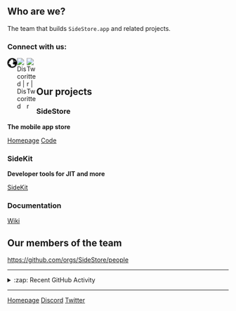 <!-- 
Docs: How to use GitHub README and actions to auto-generate embedded content.
https://github.com/anuraghazra/github-readme-stats
https://www.youtube.com/watch?v=n6d4KHSKqGk
https://github.com/rahuldkjain/github-profile-readme-generator
 -->

## Who are we?

The team that builds `SideStore.app` and related projects.

### Connect with us:

<!--
[![Website](https://img.shields.io/website?label=sidestore.io&style=for-the-badge&url=https://sidestore.io)](https://sidestore.io)
[![Twitter Follow](https://img.shields.io/twitter/follow/sidestore_io?color=1DA1F2&logo=twitter&style=for-the-badge)](https://twitter.com/intent/follow?original_referer=https%3A%2F%2Fgithub.com%2Fsidestore&screen_name=sidestore)
[![GitHub Followers](https://img.shields.io/github/followers/sidestore?style=for-the-badge)]()
[![GitHub Sponsors](https://img.shields.io/github/sponsors/sidestore?style=for-the-badge
)]() 
-->

[<img align="left" alt="sidestore.io" width="22px" src="https://raw.githubusercontent.com/iconic/open-iconic/master/svg/globe.svg" />][website]
[<img align="left" alt="Discord | Discord" width="22px" src="https://cdn.jsdelivr.net/npm/simple-icons@v3/icons/discord.svg" />][discord]
[<img align="left" alt="Twitter | Twitter" width="22px" src="https://cdn.jsdelivr.net/npm/simple-icons@v3/icons/twitter.svg" />][twitter]

<br />
<br />

## Our projects

### SideStore

__The mobile app store__

[Homepage][website]
[Code][git.sidestore]

### SideKit

__Developer tools for JIT and more__

[SideKit][git.sidekit]

### Documentation

[Wiki][wiki]

## Our members of the team

https://github.com/orgs/SideStore/people

---

<details>
  <summary>:zap: Recent GitHub Activity</summary>

<!--START_SECTION:activity-->
1. 🎉 Merged PR [#672](https://github.com/SideStore/SideStore/pull/672) in [SideStore/SideStore](https://github.com/SideStore/SideStore)
2. 🗣 Commented on [#672](https://github.com/SideStore/SideStore/issues/672) in [SideStore/SideStore](https://github.com/SideStore/SideStore)
3. 🗣 Commented on [#672](https://github.com/SideStore/SideStore/issues/672) in [SideStore/SideStore](https://github.com/SideStore/SideStore)
4. 💪 Opened PR [#672](https://github.com/SideStore/SideStore/pull/672) in [SideStore/SideStore](https://github.com/SideStore/SideStore)
5. 🗣 Commented on [#662](https://github.com/SideStore/SideStore/issues/662) in [SideStore/SideStore](https://github.com/SideStore/SideStore)
6. 🗣 Commented on [#667](https://github.com/SideStore/SideStore/issues/667) in [SideStore/SideStore](https://github.com/SideStore/SideStore)
7. 🗣 Commented on [#667](https://github.com/SideStore/SideStore/issues/667) in [SideStore/SideStore](https://github.com/SideStore/SideStore)
8. 🗣 Commented on [#667](https://github.com/SideStore/SideStore/issues/667) in [SideStore/SideStore](https://github.com/SideStore/SideStore)
9. 🗣 Commented on [#665](https://github.com/SideStore/SideStore/issues/665) in [SideStore/SideStore](https://github.com/SideStore/SideStore)
10. ❗️ Closed issue [#671](https://github.com/SideStore/SideStore/issues/671) in [SideStore/SideStore](https://github.com/SideStore/SideStore)
11. 🗣 Commented on [#671](https://github.com/SideStore/SideStore/issues/671) in [SideStore/SideStore](https://github.com/SideStore/SideStore)
12. 🗣 Commented on [#671](https://github.com/SideStore/SideStore/issues/671) in [SideStore/SideStore](https://github.com/SideStore/SideStore)
13. 🗣 Commented on [#671](https://github.com/SideStore/SideStore/issues/671) in [SideStore/SideStore](https://github.com/SideStore/SideStore)
14. ❗️ Opened issue [#671](https://github.com/SideStore/SideStore/issues/671) in [SideStore/SideStore](https://github.com/SideStore/SideStore)
15. 🗣 Commented on [#669](https://github.com/SideStore/SideStore/issues/669) in [SideStore/SideStore](https://github.com/SideStore/SideStore)
16. ❗️ Closed issue [#670](https://github.com/SideStore/SideStore/issues/670) in [SideStore/SideStore](https://github.com/SideStore/SideStore)
17. ❗️ Closed issue [#670](https://github.com/SideStore/SideStore/issues/670) in [SideStore/SideStore](https://github.com/SideStore/SideStore)
18. 🗣 Commented on [#670](https://github.com/SideStore/SideStore/issues/670) in [SideStore/SideStore](https://github.com/SideStore/SideStore)
19. ❗️ Opened issue [#670](https://github.com/SideStore/SideStore/issues/670) in [SideStore/SideStore](https://github.com/SideStore/SideStore)
20. 🗣 Commented on [#665](https://github.com/SideStore/SideStore/issues/665) in [SideStore/SideStore](https://github.com/SideStore/SideStore)
<!--END_SECTION:activity-->

</details>

---

[Homepage][patreon] [Discord][discord] [Twitter][twitter]

<!--
- [Patreon][patreon]
- [OpenCollective][opencollective]
- [YouTube][youtube]
-->

[website]: https://sidestore.io
[wiki]: https://wiki.sidestore.io
[twitter]: https://twitter.com/sidestore_io
[discord]: https://discord.gg/sidestore-949183273383395328
[youtube]: https://youtube.com/TODO
[patreon]: https://www.patreon.com/SideStore
[opencollective]: https://opencollective.com/TODO
[git.sidestore]: https://github.com/SideStore/SideStore/
[git.sidekit]: https://github.com/SideStore/SideKit

